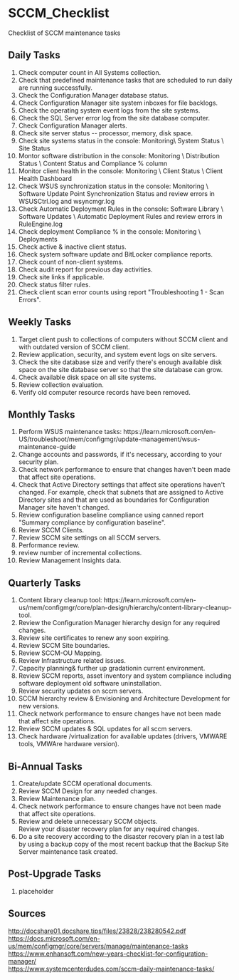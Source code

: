 # SCCM_Checklist
Checklist of SCCM maintenance tasks

## Daily Tasks
<ol>
<li>Check computer count in All Systems collection.</li>
<li>Check that predefined maintenance tasks that are scheduled to run daily are running successfully.</li>
<li>Check the Configuration Manager database status.</li>
<li>Check Configuration Manager site system inboxes for file backlogs.</li>
<li>Check the operating system event logs from the site systems.</li>
<li>Check the SQL Server error log from the site database computer.</li>
<li>Check Configuration Manager alerts.</li>
<li>Check site server status -- processor, memory, disk space.</li>
<li>Check site systems status in the console: Monitoring\ System Status \ Site Status</li>
<li>Montor software distribution in the console: Monitoring \ Distribution Status \ Content Status and Compliance % column</li>
<li>Monitor client health in the console: Monitoring \ Client Status \ Client Health Dashboard</li>
<li>Check WSUS synchronization status in the console: Monitoring \ Software Update Point Synchronization Status and review errors in WSUSCtrl.log and wsyncmgr.log</li>
<li>Check Automatic Deployment Rules in the console: Software Library \ Software Updates \ Automatic Deployment Rules and review errors in RuleEngine.log</li>
<li>Check deployment Compliance % in the console: Monitoring \ Deployments</li>
<li>Check active & inactive client status.</li>
<li>Check system software update and BitLocker compliance reports.</li>
<li>Check count of non-client systems.</li>
<li>Check audit report for previous day activities.</li>
<li>Check site links if applicable.</li>
<li>Check status filter rules.</li>
<li>Check client scan error counts using report "Troubleshooting 1 - Scan Errors".</li>
</ol>

## Weekly Tasks
<ol>
<li>Target client push to collections of computers without SCCM client and with outdated version of SCCM client.</li>
<li>Review application, security, and system event logs on site servers.</li>
<li>Check the site database size and verify there's enough available disk space on the site database server so that the site database can grow.</li>
<li>Check available disk space on all site systems.</li>
<li>Review collection evaluation.</li>
<li>Verify old computer resource records have been removed.</li>
</ol>

## Monthly Tasks
<ol>
<li>Perform WSUS maintenance tasks: https://learn.microsoft.com/en-US/troubleshoot/mem/configmgr/update-management/wsus-maintenance-guide</li>
<li>Change accounts and passwords, if it's necessary, according to your security plan.</li>
<li>Check network performance to ensure that changes haven't been made that affect site operations.</li>
<li>Check that Active Directory settings that affect site operations haven't changed. For example, check that subnets that are assigned to Active Directory sites and that are used as boundaries for Configuration Manager site haven't changed.</li>
<li>Review configuration baseline compliance using canned report "Summary compliance by configuration baseline".</li>
<li>Review SCCM Clients.</li>
<li>Review SCCM site settings on all SCCM servers.</li>
<li>Performance review.</li>
<li>review number of incremental collections.</li>
<li>Review Management Insights data.</li>
</ol>

## Quarterly Tasks
<ol>
<li>Content library cleanup tool: https://learn.microsoft.com/en-us/mem/configmgr/core/plan-design/hierarchy/content-library-cleanup-tool.</li>
<li>Review the Configuration Manager hierarchy design for any required changes.</li>
<li>Review site certificates to renew any soon expiring.</li>
<li>Review SCCM Site boundaries.</li>
<li>Review SCCM-OU Mapping.</li>
<li>Review Infrastructure related issues.</li>
<li>Capacity planning& further up gradationin current environment.</li>
<li>Review SCCM reports, asset inventory and system compliance including software deployment old software uninstallation.</li>
<li>Review security updates on sccm servers.</li>
<li>SCCM hierarchy review & Envisioning and Architecture Development for new versions.</li>
<li>Check network performance to ensure changes have not been made that affect site operations.</li>
<li>Review SCCM updates & SQL updates for all sccm servers.</li>
<li>Check hardware /virtualization for available updates (drivers, VMWARE tools, VMWAre hardware version).</li>
</ol>

## Bi-Annual Tasks
<ol>
<li>Create/update SCCM operational documents.</li> 
<li>Review SCCM Design for any needed changes.</li>
<li>Review Maintenance plan.</li>
<li>Check network performance to ensure changes have not been made that affect site operations.</li>
<li>Review and delete unnecessary SCCM objects.</li
<li>Review your disaster recovery plan for any required changes.</li>
<li>Do a site recovery according to the disaster recovery plan in a test lab by using a backup copy of the most recent backup that the Backup Site Server maintenance task created.</li>                  
</ol>

## Post-Upgrade Tasks
<ol>
  <li>placeholder</li>
</ol>

## Sources
http://docshare01.docshare.tips/files/23828/238280542.pdf </br>
https://docs.microsoft.com/en-us/mem/configmgr/core/servers/manage/maintenance-tasks </br>
https://www.enhansoft.com/new-years-checklist-for-configuration-manager/ </br>
https://www.systemcenterdudes.com/sccm-daily-maintenance-tasks/

